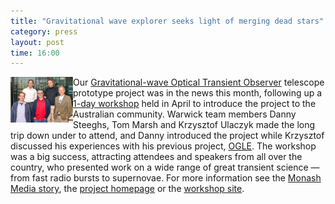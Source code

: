 ```yaml
---
title: "Gravitational wave explorer seeks light of merging dead stars"
category: press
layout: post
time: 16:00
---
```

<!-- header generated from blosxom format post; make_header.pl 23.1.2022 -->
<p>
<a href="http://monash.edu/news/show/gravitational-wave-explorer-seeks-light-of-merging-dead-stars"><img src="/images/goto_team.jpg" width="100" align="left"></a>
Our 
<a href="http://goto-observatory.org">Gravitational-wave Optical Transient Observer</a> 
telescope prototype project was in the news this month, following up a 
<a href="http://goto-observatory.org/wiki/index.php?n=Public.2015Workshop">1-day workshop</a> 
held in April to
introduce the project to the Australian community. Warwick team members
Danny Steeghs, Tom Marsh and Krzysztof Ulaczyk made the long trip down under
to attend, and Danny introduced the project while Krzysztof discussed his
experiences with his previous project,
<a href="http://ogle.astrouw.edu.pl">OGLE</a>.
The workshop was a big success, attracting attendees and speakers from all
over the country, who presented work on a wide range of great transient
science &mdash; from fast radio bursts to supernovae. 
For more information see the 
<a href="http://monash.edu/news/show/gravitational-wave-explorer-seeks-light-of-merging-dead-stars">Monash Media story</a>,
the 
<a href="http://goto-observatory.org">project homepage</a> 
or the 
<a href="http://goto-observatory.org/wiki/index.php?n=Public.2015Workshop">workshop site</a>.
